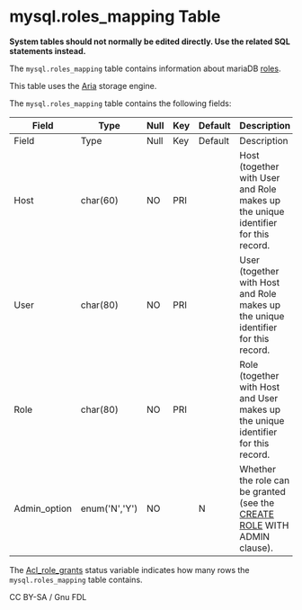 # mysql.roles\_mapping Table

**System tables should not normally be edited directly. Use the related SQL statements instead.**

The `mysql.roles_mapping` table contains information about mariaDB [roles](../../../../../security/user-account-management/roles/).

This table uses the [Aria](../../../../storage-engines/aria/) storage engine.

The `mysql.roles_mapping` table contains the following fields:

| Field         | Type          | Null | Key | Default | Description                                                                                                                         |
| ------------- | ------------- | ---- | --- | ------- | ----------------------------------------------------------------------------------------------------------------------------------- |
| Field         | Type          | Null | Key | Default | Description                                                                                                                         |
| Host          | char(60)      | NO   | PRI |         | Host (together with User and Role makes up the unique identifier for this record.                                                   |
| User          | char(80)      | NO   | PRI |         | User (together with Host and Role makes up the unique identifier for this record.                                                   |
| Role          | char(80)      | NO   | PRI |         | Role (together with Host and User makes up the unique identifier for this record.                                                   |
| Admin\_option | enum('N','Y') | NO   |     | N       | Whether the role can be granted (see the [CREATE ROLE](../../../account-management-sql-commands/create-role.md) WITH ADMIN clause). |

The [Acl\_role\_grants](../../../../../ha-and-performance/optimization-and-tuning/system-variables/server-status-variables.md#acl_role_grants) status variable indicates how many rows the `mysql.roles_mapping` table contains.

CC BY-SA / Gnu FDL
